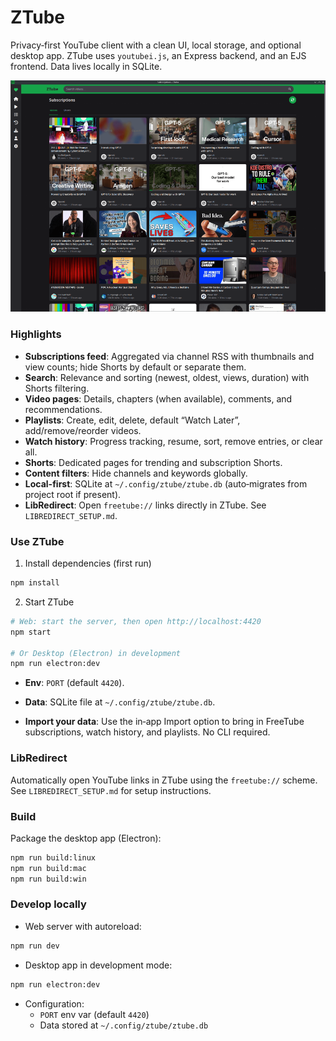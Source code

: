 # ZTube

Privacy‑first YouTube client with a clean UI, local storage, and optional desktop app. ZTube uses `youtubei.js`, an Express backend, and an EJS frontend. Data lives locally in SQLite.

![screenshot.png](screenshot.png)

### Highlights
- **Subscriptions feed**: Aggregated via channel RSS with thumbnails and view counts; hide Shorts by default or separate them.
- **Search**: Relevance and sorting (newest, oldest, views, duration) with Shorts filtering.
- **Video pages**: Details, chapters (when available), comments, and recommendations.
- **Playlists**: Create, edit, delete, default “Watch Later”, add/remove/reorder videos.
- **Watch history**: Progress tracking, resume, sort, remove entries, or clear all.
- **Shorts**: Dedicated pages for trending and subscription Shorts.
- **Content filters**: Hide channels and keywords globally.
- **Local-first**: SQLite at `~/.config/ztube/ztube.db` (auto‑migrates from project root if present).
- **LibRedirect**: Open `freetube://` links directly in ZTube. See `LIBREDIRECT_SETUP.md`.

### Use ZTube
1) Install dependencies (first run)
```bash
npm install
```

2) Start ZTube
```bash
# Web: start the server, then open http://localhost:4420
npm start

# Or Desktop (Electron) in development
npm run electron:dev
```

- **Env**: `PORT` (default `4420`).
- **Data**: SQLite file at `~/.config/ztube/ztube.db`.

- **Import your data**: Use the in‑app Import option to bring in FreeTube subscriptions, watch history, and playlists. No CLI required.

### LibRedirect
Automatically open YouTube links in ZTube using the `freetube://` scheme. See `LIBREDIRECT_SETUP.md` for setup instructions.

### Build
Package the desktop app (Electron):
```bash
npm run build:linux
npm run build:mac
npm run build:win
```

### Develop locally
- Web server with autoreload:
```bash
npm run dev
```

- Desktop app in development mode:
```bash
npm run electron:dev
```

- Configuration:
  - `PORT` env var (default `4420`)
  - Data stored at `~/.config/ztube/ztube.db`

